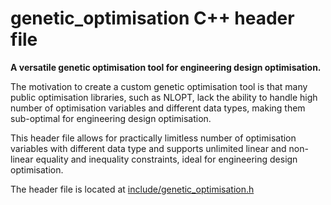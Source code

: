 # genetic_optimisation C++ header file
**A versatile genetic optimisation tool for engineering design optimisation.**

The motivation to create a custom genetic optimisation tool is that many public optimisation libraries, such as NLOPT, lack the ability to handle
high number of optimisation variables and different data types, making them sub-optimal for engineering design optimisation.

This header file allows for practically limitless number of optimisation variables with different data type and supports unlimited linear and
non-linear equality and inequality constraints, ideal for engineering design optimisation.

The header file is located at [include/genetic_optimisation.h]()

